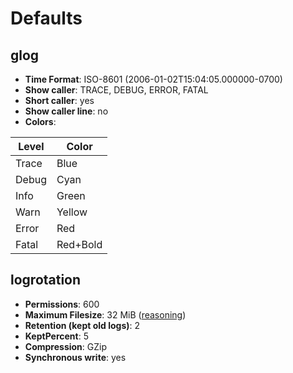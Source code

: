# Defaults

## glog

- **Time Format**:      ISO-8601 (2006-01-02T15:04:05.000000-0700)
- **Show caller**:      TRACE, DEBUG, ERROR, FATAL
- **Short caller**:     yes
- **Show caller line**: no
- **Colors**:

| Level | Color    |
|-------|----------|
| Trace | Blue     |
| Debug | Cyan     |
| Info  | Green    |
| Warn  | Yellow   |
| Error | Red      |
| Fatal | Red+Bold |

## logrotation

- **Permissions**:               600
- **Maximum Filesize**:          32 MiB ([reasoning](docs/reasoning.md))
- **Retention (kept old logs)**: 2
- **KeptPercent**:               5
- **Compression**:               GZip
- **Synchronous write**:         yes
